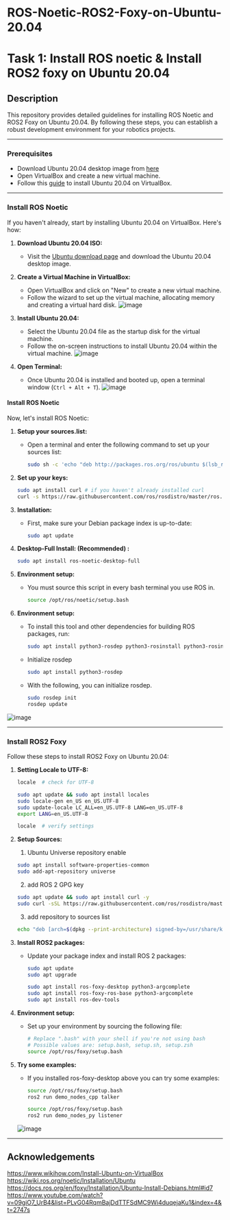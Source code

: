 # ROS-Noetic-ROS2-Foxy-on-Ubuntu-20.04 

# Task 1: Install ROS noetic & Install ROS2 foxy on Ubuntu 20.04 

## Description 
This repository provides detailed guidelines for installing ROS Noetic and ROS2 Foxy on Ubuntu 20.04. By following these steps, you can establish a robust development environment for your robotics projects.

---

### Prerequisites

* Download Ubuntu 20.04 desktop image from [here](https://releases.ubuntu.com/20.04/)
* Open VirtualBox and create a new virtual machine.
* Follow this [guide](https://www.wikihow.com/Install-Ubuntu-on-VirtualBox) to install Ubuntu 20.04 on VirtualBox.

---

### Install ROS Noetic

If you haven't already, start by installing Ubuntu 20.04 on VirtualBox. Here's how:

1. **Download Ubuntu 20.04 ISO:**
   - Visit the [Ubuntu download page](https://releases.ubuntu.com/20.04/) and download the Ubuntu 20.04 desktop image.

2. **Create a Virtual Machine in VirtualBox:**
   - Open VirtualBox and click on "New" to create a new virtual machine.
   - Follow the wizard to set up the virtual machine, allocating memory and creating a virtual hard disk.
  ![image](https://github.com/GDHadeel/ROS-Noetic-ROS2-Foxy-on-Ubuntu-20.04/assets/126657301/9aa347d9-ef84-4859-94be-edb7d6bbd699)

3. **Install Ubuntu 20.04:**
   - Select the Ubuntu 20.04 file as the startup disk for the virtual machine.
   - Follow the on-screen instructions to install Ubuntu 20.04 within the virtual machine.
  ![image](https://github.com/GDHadeel/ROS-Noetic-ROS2-Foxy-on-Ubuntu-20.04/assets/126657301/041b70cd-af33-45e7-a0a8-91bf92aa9bec)

4. **Open Terminal:**
   - Once Ubuntu 20.04 is installed and booted up, open a terminal window (`Ctrl + Alt + T`).
  ![image](https://github.com/GDHadeel/ROS-Noetic-ROS2-Foxy-on-Ubuntu-20.04/assets/126657301/f3ea4708-6802-4782-ae08-6eb91aaf6624)

   
#### Install ROS Noetic

Now, let's install ROS Noetic:

1. **Setup your sources.list:**
   - Open a terminal and enter the following command to set up your sources list:
     ```bash
     sudo sh -c 'echo "deb http://packages.ros.org/ros/ubuntu $(lsb_release -sc) main" > /etc/apt/sources.list.d/ros-latest.list'
     ```

2. **Set up your keys:**
     ```bash
     sudo apt install curl # if you haven't already installed curl
     curl -s https://raw.githubusercontent.com/ros/rosdistro/master/ros.asc | sudo apt-key add -
     ```
3. **Installation:**
   - First, make sure your Debian package index is up-to-date:
     ```bash
     sudo apt update
     ```

4. **Desktop-Full Install: (Recommended) :**
     ```bash
     sudo apt install ros-noetic-desktop-full
     ```
5. **Environment setup:**
   - You must source this script in every bash terminal you use ROS in.
     ```bash
     source /opt/ros/noetic/setup.bash
     ```
     
6. **Environment setup:**
   - To install this tool and other dependencies for building ROS packages, run:
     ```bash
     sudo apt install python3-rosdep python3-rosinstall python3-rosinstall-generator python3-wstool build-essential
     ```
     
   - Initialize rosdep
     ```bash
     sudo apt install python3-rosdep
     ```

   - With the following, you can initialize rosdep.
     ```bash
     sudo rosdep init
     rosdep update
     ```
     
![image](https://github.com/GDHadeel/ROS-Noetic-ROS2-Foxy-on-Ubuntu-20.04/assets/126657301/0b26a171-990a-4e3d-ab57-8319b733f05c)

---

### Install ROS2 Foxy

Follow these steps to install ROS2 Foxy on Ubuntu 20.04:

1. **Setting Locale to UTF-8:**
     ```bash
     locale  # check for UTF-8

     sudo apt update && sudo apt install locales
     sudo locale-gen en_US en_US.UTF-8
     sudo update-locale LC_ALL=en_US.UTF-8 LANG=en_US.UTF-8
     export LANG=en_US.UTF-8
     
     locale  # verify settings
     ```

2. **Setup Sources:**
   1. Ubuntu Universe repository enable
     ```bash
     sudo apt install software-properties-common
     sudo add-apt-repository universe
     ```
     
   2. add ROS 2 GPG key
     ```bash
     sudo apt update && sudo apt install curl -y
     sudo curl -sSL https://raw.githubusercontent.com/ros/rosdistro/master/ros.key -o /usr/share/keyrings/ros-archive-keyring.gpg
     ```

   3. add repository to sources list
     ```bash
     echo "deb [arch=$(dpkg --print-architecture) signed-by=/usr/share/keyrings/ros-archive-keyring.gpg] http://packages.ros.org/ros2/ubuntu $(. /etc/os-release && echo $UBUNTU_CODENAME) main" | sudo tee /etc/apt/sources.list.d/ros2.list > /dev/null
     ```

4. **Install ROS2 packages:**
   - Update your package index and install ROS 2 packages:
     ```bash
     sudo apt update
     sudo apt upgrade
     
     sudo apt install ros-foxy-desktop python3-argcomplete
     sudo apt install ros-foxy-ros-base python3-argcomplete
     sudo apt install ros-dev-tools
     ```

5. **Environment setup:**
   - Set up your environment by sourcing the following file:
     ```bash
     # Replace ".bash" with your shell if you're not using bash
     # Possible values are: setup.bash, setup.sh, setup.zsh
     source /opt/ros/foxy/setup.bash
     ```

6. **Try some examples:**
   - If you installed ros-foxy-desktop above you can try some examples:
     ```bash
     source /opt/ros/foxy/setup.bash
     ros2 run demo_nodes_cpp talker

     source /opt/ros/foxy/setup.bash
     ros2 run demo_nodes_py listener
     ```
   ![image](https://github.com/GDHadeel/ROS-Noetic-ROS2-Foxy-on-Ubuntu-20.04/assets/126657301/77a290d1-5b59-41e4-970b-2ce1c2381e19)

---

## Acknowledgements
https://www.wikihow.com/Install-Ubuntu-on-VirtualBox
https://wiki.ros.org/noetic/Installation/Ubuntu
https://docs.ros.org/en/foxy/Installation/Ubuntu-Install-Debians.html#id7
https://www.youtube.com/watch?v=09giO7_UrB4&list=PLvG04RqmBajDdTTFSdMC9Wi4duqejaKu1&index=4&t=2747s

